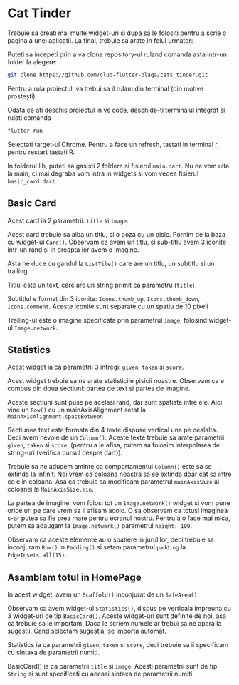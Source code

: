 # Cat Tinder

Trebuie sa creati mai multe widget-uri si dupa sa le folositi pentru a scrie o pagina a unei aplicatii. La final, trebuie sa arate in felul urmator:

Puteti sa incepeti prin a va clona repository-ul ruland comanda asta intr-un folder la alegere:

```bash
git clone https://github.com/club-flutter-blaga/cats_tinder.git
```

Pentru a rula proiectul, va trebui sa il rulam din terminal (din motive prostești)

Odata ce ati deschis proiectul in vs code, deschide-ti terminalul integrat si rulati comanda
```bash
flutter run
```

Selectati target-ul Chrome. Pentru a face un refresh, tastati in terminal r, pentru restart tastati R.


In folderul lib, puteti sa gasisti 2 foldere si fisierul `main.dart`. Nu ne vom uita la main, ci mai degraba vom intra in widgets si vom vedea fisierul `basic_card.dart`.

## Basic Card



Acest card ia 2 parametrii: `title` si `image`.

Acest card trebuie sa aiba un titlu, si o poza cu un pisic. Pornim de la baza cu widget-ul `Card()`. Observam ca avem un titlu, si sub-titlu avem 3 iconite intr-un rand si in dreapta lor avem o imagine.

Asta ne duce cu gandul la `ListTile()` care are un titlu, un subtitlu si un trailing.

Titlul este un text, care are un string primit ca parametru (`title`)

Subtitlul e format din 3 iconite: `Icons.thumb_up`, `Icons.thumb_down`, `Icons.comment`. Aceste iconite sunt separate cu un spatiu de 10 pixeli

Trailing-ul este o imagine specificata prin parametrul `image`, folosind widget-ul `Image.network`.

## Statistics

Acest widget ia ca parametrii 3 intregi: `given`, `taken` si `score`.

Acest widget trebuie sa ne arate statisticile pisicii noastre. Observam ca e compus din doua sectiuni: partea de text si partea de imagine.

Aceste sectiuni sunt puse pe acelasi rand, dar sunt spatiate intre ele. Aici vine un `Row()` cu un mainAxisAlignment setat la `MainAxisAlignment.spaceBetween`

Sectiunea text este formata din 4 texte dispuse vertical una pe cealalta. Deci avem nevoie de un `Column()`. Aceste texte trebuie sa arate parametrii `given`, `taken` si `score`. (pentru a le afisa, putem sa folosim interpolarea de string-uri (verifica cursul despre dart)).

Trebuie sa ne aducem aminte ca comportamentul `Column()` este sa se extinda la infinit. Noi vrem ca coloana noastra sa se extinda doar cat sa intre ce e in coloana. Asa ca trebuie sa modificam parametrul `mainAxisSize` al coloanei la `MainAxisSize.min`.

La partea de imagine, vom folosi tot un `Image.network()` widget si vom pune orice url pe care vrem sa il afisam acolo. O sa observam ca totusi imaginea s-ar putea sa fie prea mare pentru ecranul nostru. Pentru a o face mai mica, putem sa adaugam la `Image.network()` parametrul `height: 100`.

Observam ca aceste elemente au o spatiere in jurul lor, deci trebuie sa inconjuram `Row()` in `Padding()` si setam parametrul `padding` la `EdgeInsets.all(15)`.

## Asamblam totul in HomePage

In acest widget, avem un `Scaffold()` inconjurat de un `SafeArea()`.

Observam ca avem widget-ul `Statistics()`, dispus pe verticala impreuna cu 3 widget-uri de tip `BasicCard()`. Aceste widget-uri sunt definite de noi, asa ca trebuie sa le importam. Daca le scriem numele ar trebui sa ne apara la sugestii. Cand selectam sugestia, se importa automat.

Statistics ia ca parametrii `given`, `taken` si `score`, deci trebuie sa ii specificam cu sintaxa de parametrii numiti.

BasicCard() ia ca parametrii `title` si `image`. Acesti parametrii sunt de tip `String` si sunt specificati cu aceasi sintaxa de parametrii numiti.

